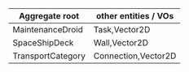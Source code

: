 |Aggregate root | other entities / VOs |
|---|---|
| MaintenanceDroid | Task,Vector2D |
| SpaceShipDeck | Wall,Vector2D |
| TransportCategory | Connection,Vector2D |
